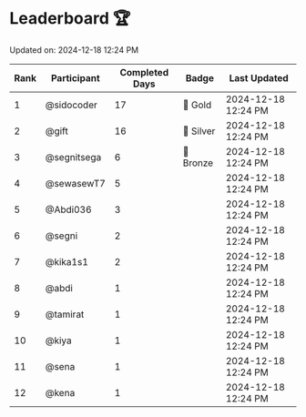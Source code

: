 # Leaderboard 🏆

Updated on: 2024-12-18 12:24 PM

| Rank | Participant       | Completed Days | Badge      | Last Updated         |
|------|-------------------|----------------|------------|----------------------|
| 1    | @sidocoder        | 17             | 🏅 Gold     | 2024-12-18 12:24 PM |
| 2    | @gift             | 16             | 🥈 Silver   | 2024-12-18 12:24 PM |
| 3    | @segnitsega       | 6              | 🥉 Bronze   | 2024-12-18 12:24 PM |
| 4    | @sewasewT7        | 5              |            | 2024-12-18 12:24 PM |
| 5    | @Abdi036          | 3              |            | 2024-12-18 12:24 PM |
| 6    | @segni            | 2              |            | 2024-12-18 12:24 PM |
| 7    | @kika1s1          | 2              |            | 2024-12-18 12:24 PM |
| 8    | @abdi             | 1              |            | 2024-12-18 12:24 PM |
| 9    | @tamirat          | 1              |            | 2024-12-18 12:24 PM |
| 10   | @kiya             | 1              |            | 2024-12-18 12:24 PM |
| 11   | @sena             | 1              |            | 2024-12-18 12:24 PM |
| 12   | @kena             | 1              |            | 2024-12-18 12:24 PM |

